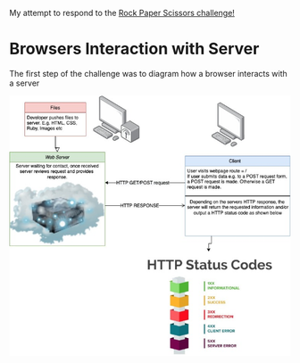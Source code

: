 My attempt to respond to the [Rock Paper Scissors challenge!](/challenge_readme.md)


# Browsers Interaction with Server
The first step of the challenge was to diagram how a browser interacts with a server

![alt](/client-server_diagram.jpg)